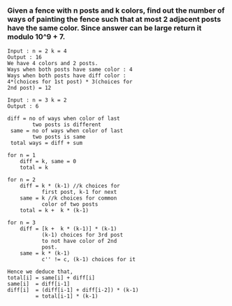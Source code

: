 ### Given a fence with n posts and k colors, find out the number of ways of painting the fence such that at most 2 adjacent posts have the same color. Since answer can be large return it modulo 10^9 + 7.

```
Input : n = 2 k = 4
Output : 16
We have 4 colors and 2 posts.
Ways when both posts have same color : 4 
Ways when both posts have diff color :
4*(choices for 1st post) * 3(choices for 
2nd post) = 12

Input : n = 3 k = 2
Output : 6
```

```
diff = no of ways when color of last
        two posts is different
 same = no of ways when color of last 
        two posts is same
 total ways = diff + sum

for n = 1
    diff = k, same = 0
    total = k

for n = 2
    diff = k * (k-1) //k choices for
           first post, k-1 for next
    same = k //k choices for common 
           color of two posts
    total = k +  k * (k-1)

for n = 3
    diff = [k +  k * (k-1)] * (k-1) 
           (k-1) choices for 3rd post 
           to not have color of 2nd 
           post.
    same = k * (k-1) 
           c'' != c, (k-1) choices for it

Hence we deduce that,
total[i] = same[i] + diff[i]
same[i]  = diff[i-1]
diff[i]  = (diff[i-1] + diff[i-2]) * (k-1)
         = total[i-1] * (k-1)
```
